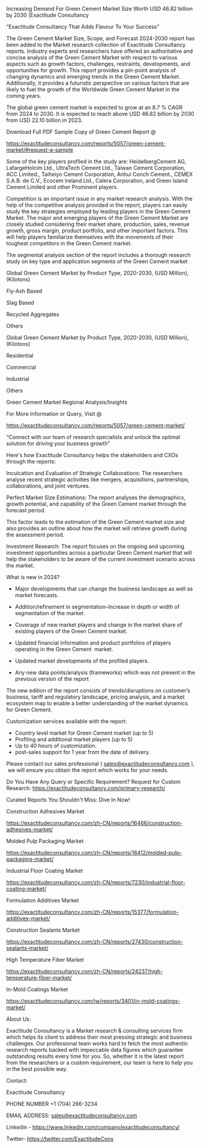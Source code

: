 Increasing Demand For Green Cement Market Size Worth USD 46.82 billion by 2030 |Exactitude Consultancy

“Exactitude Consultancy That Adds Flavour To Your Success”

The Green Cement Market Size, Scope, and Forecast 2024-2030 report has been added to the Market research collection of Exactitude Consultancy reports. Industry experts and researchers have offered an authoritative and concise analysis of the Green Cement Market with respect to various aspects such as growth factors, challenges, restraints, developments, and opportunities for growth. This report provides a pin-point analysis of changing dynamics and emerging trends in the Green Cement Market. Additionally, it provides a futuristic perspective on various factors that are likely to fuel the growth of the Worldwide Green Cement Market in the coming years.

The global green cement market is expected to grow at an 8.7 % CAGR from 2024 to 2030. It is expected to reach above USD 46.82 billion by 2030 from USD 22.10 billion in 2023.

Download Full PDF Sample Copy of Green Cement Report @

https://exactitudeconsultancy.com/reports/5057/green-cement-market/#request-a-sample

Some of the key players profiled in the study are: HeidelbergCement AG, LafargeHolcim Ltd., UltraTech Cement Ltd., Taiwan Cement Corporation, ACC Limited., Taiheiyo Cement Corporation, Anhui Conch Cement., CEMEX S.A.B. de C.V., Ecocem Ireland Ltd., Calera Corporation, and Green Island Cement Limited and other Prominent players.

Competition is an important issue in any market research analysis. With the help of the competitive analysis provided in the report, players can easily study the key strategies employed by leading players in the Green Cement Market. The major and emerging players of the Green Cement Market are closely studied considering their market share, production, sales, revenue growth, gross margin, product portfolio, and other important factors. This will help players familiarize themselves with the movements of their toughest competitors in the Green Cement market.

The segmental analysis section of the report includes a thorough research study on key type and application segments of the Green Cement market

Global Green Cement Market by Product Type, 2020-2030, (USD Million), (Kilotons)

Fly-Ash Based

Slag Based

Recycled Aggregates

Others

Global Green Cement Market by Product Type, 2020-2030, (USD Million), (Kilotons)

Residential

Commercial

Industrial

Others

Green Cement Market Regional Analysis/Insights

For More Information or Query, Visit @

https://exactitudeconsultancy.com/reports/5057/green-cement-market/

“Connect with our team of research specialists and unlock the optimal solution for driving your business growth”

Here's how Exactitude Consultancy helps the stakeholders and CXOs through the reports:

Inculcation and Evaluation of Strategic Collaborations: The researchers analyse recent strategic activities like mergers, acquisitions, partnerships, collaborations, and joint ventures.

Perfect Market Size Estimations: The report analyses the demographics, growth potential, and capability of the Green Cement market through the forecast period.

This factor leads to the estimation of the Green Cement market size and also provides an outline about how the market will retrieve growth during the assessment period.

Investment Research: The report focuses on the ongoing and upcoming investment opportunities across a particular Green Cement market that will help the stakeholders to be aware of the current investment scenario across the market.

What is new in 2024?

- Major developments that can change the business landscape as well as market forecasts.

- Addition/refinement in segmentation–Increase in depth or width of segmentation of the market.

- Coverage of new market players and change in the market share of existing players of the Green Cement market.

- Updated financial information and product portfolios of players operating in the Green Cement  market.

- Updated market developments of the profiled players.

- Any new data points/analysis (frameworks) which was not present in the previous version of the report

The new edition of the report consists of trends/disruptions on customer’s business, tariff and regulatory landscape, pricing analysis, and a market ecosystem map to enable a better understanding of the market dynamics for Green Cement.

Customization services available with the report:

- Country level market for Green Cement market (up to 5)
- Profiling and additional market players (up to 5)
- Up to 40 hours of customization.
- post-sales support for 1 year from the date of delivery.

Please contact our sales professional ( sales@exactitudeconsultancy.com ),  we will ensure you obtain the report which works for your needs.

Do You Have Any Query or Specific Requirement? Request for Custom Research: https://exactitudeconsultancy.com/primary-research/

Curated Reports You Shouldn't Miss: Dive In Now!

Construction Adhesives Market

https://exactitudeconsultancy.com/zh-CN/reports/16466/construction-adhesives-market/

Molded Pulp Packaging Market

https://exactitudeconsultancy.com/zh-CN/reports/18412/molded-pulp-packaging-market/

Industrial Floor Coating Market

https://exactitudeconsultancy.com/zh-CN/reports/7230/industrial-floor-coating-market/

Formulation Additives Market

https://exactitudeconsultancy.com/zh-CN/reports/15377/formulation-additives-market/

Construction Sealants Market

https://exactitudeconsultancy.com/zh-CN/reports/27430/construction-sealants-market/

High Temperature Fiber Market

https://exactitudeconsultancy.com/zh-CN/reports/24237/high-temperature-fiber-market/

In-Mold Coatings Market

https://exactitudeconsultancy.com/iw/reports/3401/in-mold-coatings-market/

About Us:

Exactitude Consultancy is a Market research & consulting services firm which helps its client to address their most pressing strategic and business challenges. Our professional team works hard to fetch the most authentic research reports backed with impeccable data figures which guarantee outstanding results every time for you. So, whether it is the latest report from the researchers or a custom requirement, our team is here to help you in the best possible way.

Contact:

Exactitude Consultancy

PHONE NUMBER +1 (704) 266-3234

EMAIL ADDRESS: sales@exactitudeconsultancy.com

Linkedin - https://www.linkedin.com/company/exactitudeconsultancy/

Twitter- https://twitter.com/ExactitudeCons



